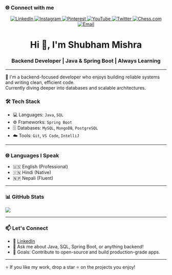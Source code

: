 ### 🌐 Connect with me

<p align="center"> <a href="https://linkedin.com/in/c3o"> <img src="https://img.shields.io/badge/LinkedIn-0A66C2?style=for-the-badge&logo=linkedin&logoColor=white" alt="LinkedIn"/> </a> <a href="https://instagram.com/shub.is.a.sailor/"> <img src="https://img.shields.io/badge/Instagram-E4405F?style=for-the-badge&logo=instagram&logoColor=white" alt="Instagram"/> </a> <a href="https://pinterest.com/shubflexin"> <img src="https://img.shields.io/badge/Pinterest-BD081C?style=for-the-badge&logo=pinterest&logoColor=white" alt="Pinterest"/> </a> <a href="https://youtube.com/@Tarnished_Shubh"> <img src="https://img.shields.io/badge/YouTube-FF0000?style=for-the-badge&logo=youtube&logoColor=white" alt="YouTube"/> </a> <a href="https://x.com/S_Profession4l"> <img src="https://img.shields.io/badge/Twitter-000000?style=for-the-badge&logo=x&logoColor=white" alt="Twitter"/> </a> <a href="https://www.chess.com/member/professor_s_rated"> <img src="https://img.shields.io/badge/Chess.com♞-3B9A57?style=for-the-badge&logoColor=white" alt="Chess.com"/> </a> <a href="mailto:shub.professional@gmail.com"> <img src="https://img.shields.io/badge/Email-000000?style=for-the-badge&logo=gmail&logoColor=red&color=FFFFFF&labelColor=FFFFFF" alt="Email"/> </a> </p>





<h1 align="center">Hi 👋, I'm Shubham Mishra</h1>
<h3 align="center">Backend Developer | Java & Spring Boot | Always Learning</h3>

---

🚀 I'm a backend-focused developer who enjoys building reliable systems and writing clean, efficient code.  
Currently diving deeper into databases and scalable architectures.

### 🛠️ Tech Stack
- 💻 Languages: `Java`, `SQL`
- ⚙️ Frameworks: `Spring Boot`
- 🗄️ Databases: `MySQL`, `MongoDB`, `PostgreSQL`
- ☁️ Tools: `Git`, `VS Code`, `IntelliJ`

---

### 🌐 Languages I Speak
- 🇺🇸 English (Professional)
- 🇮🇳 Hindi (Native)
- 🇳🇵 Nepali (Fluent)

---

### 📊 GitHub Stats
<img src="https://streak-stats.demolab.com?user=Shub-DevX&theme=orange-white" />

---

### 📫 Let's Connect
- 💼 [LinkedIn](https://linkedin.com/in/c3o)
- 💬 Ask me about Java, SQL, Spring Boot, or anything backend!
- 🎯 Goals: Contribute to open-source and build production-grade apps.

---

⭐️ If you like my work, drop a star ⭐️ on the projects you enjoy!
